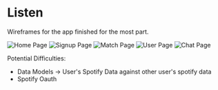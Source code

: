 # Listen

Wireframes for the app finished for the most part.

![Home Page](https://raw.githubusercontent.com/janejiunkim/listenapp/main/images/home.png)
![Signup Page](https://raw.githubusercontent.com/janejiunkim/listenapp/main/images/signup.png)
![Match Page](https://raw.githubusercontent.com/janejiunkim/listenapp/main/images/matches.png)
![User Page](https://raw.githubusercontent.com/janejiunkim/listenapp/main/images/user.png)
![Chat Page](https://raw.githubusercontent.com/janejiunkim/listenapp/main/images/chat.png)

Potential Difficulties:
- Data Models -> User's Spotify Data against other user's spotify data
- Spotify Oauth

